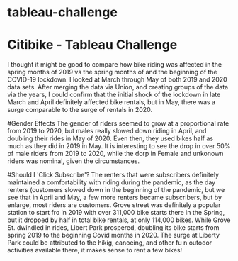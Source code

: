 # tableau-challenge

# Citibike - Tableau Challenge

I thought it might be good to compare how bike riding was affected in the spring months of 2019 vs the spring months of  and the beginning of the COVID-19 lockdown.
I looked at March through May of both 2019 and 2020 data sets. After merging the data via Union, and creating groups of the data via the years, I could confirm that the initial shock of the lockdown in late March and April definitely affected bike rentals, but in May, there was a surge comparable to the surge of rentals in 2020.

#Gender Effects
The gender of riders seemed to grow at a proportional rate from 2019 to 2020, but males really slowed down riding in April, and doubling their rides in May of 2020. Even then, they used bikes half as much as they did in 2019 in May. It is interesting to see the drop in over 50% pf male riders from 2019 to 2020, while the dorp in Female and unkonown riders was nominal, given the circumstances.

#Should I 'Click Subscribe'?
The renters that were subscribers definitely maintained a comfortability with riding during the pandemic, as the day renters (customers slowed down in the beginning of the pandemic, but we see that in April and May, a few more renters became subscribers, but by enlarge, most riders are customers.
Grove street was definitely a popular station to start fro in 2019 with over 311,000 bike starts there in the Spring, but it dropped by half in total bike rentals, at only 114,000 bikes. While Grove St. dwindled in rides, Libert Park prospered, doubling its bike starts from spring 2019 to the beginning Covid months in 2020.
The surge at Liberty Park could be attributed to the hikig, canoeing, and other fu n outodor activities available there, it makes sense to rent a few bikes!
